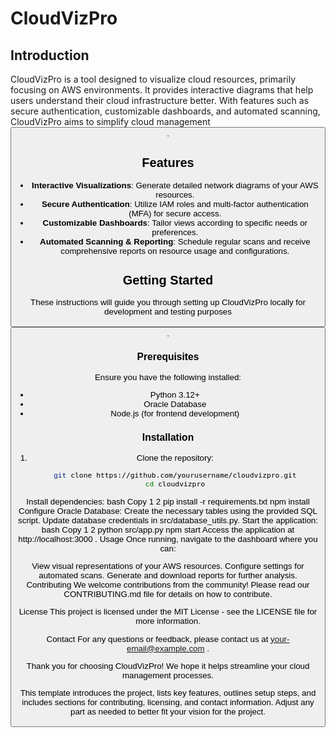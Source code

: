 # CloudVizPro

## Introduction
CloudVizPro is a tool designed to visualize cloud resources, primarily focusing on AWS environments. It provides interactive diagrams that help users understand their cloud infrastructure better. With features such as secure authentication, customizable dashboards, and automated scanning, CloudVizPro aims to simplify cloud management <button class="citation-flag" data-index="5">.

## Features
- **Interactive Visualizations**: Generate detailed network diagrams of your AWS resources.
- **Secure Authentication**: Utilize IAM roles and multi-factor authentication (MFA) for secure access.
- **Customizable Dashboards**: Tailor views according to specific needs or preferences.
- **Automated Scanning & Reporting**: Schedule regular scans and receive comprehensive reports on resource usage and configurations.

## Getting Started
These instructions will guide you through setting up CloudVizPro locally for development and testing purposes <button class="citation-flag" data-index="1">.

### Prerequisites
Ensure you have the following installed:
- Python 3.12+
- Oracle Database
- Node.js (for frontend development)

### Installation
1. Clone the repository:
   ```bash
   git clone https://github.com/yourusername/cloudvizpro.git
   cd cloudvizpro

Install dependencies:
bash
Copy
1
2
pip install -r requirements.txt
npm install
Configure Oracle Database:
Create the necessary tables using the provided SQL script.
Update database credentials in src/database_utils.py.
Start the application:
bash
Copy
1
2
python src/app.py
npm start
Access the application at http://localhost:3000 .
Usage
Once running, navigate to the dashboard where you can:

View visual representations of your AWS resources.
Configure settings for automated scans.
Generate and download reports for further analysis.
Contributing
We welcome contributions from the community! Please read our CONTRIBUTING.md file for details on how to contribute.

License
This project is licensed under the MIT License - see the LICENSE file for more information.

Contact
For any questions or feedback, please contact us at your-email@example.com .

Thank you for choosing CloudVizPro! We hope it helps streamline your cloud management processes.   


This template introduces the project, lists key features, outlines setup steps, and includes sections for contributing, licensing, and contact information. Adjust any part as needed to better fit your vision for the project.